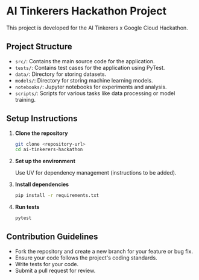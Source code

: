 # AI Tinkerers Hackathon Project

This project is developed for the AI Tinkerers x Google Cloud Hackathon. 

## Project Structure

- `src/`: Contains the main source code for the application.
- `tests/`: Contains test cases for the application using PyTest.
- `data/`: Directory for storing datasets.
- `models/`: Directory for storing machine learning models.
- `notebooks/`: Jupyter notebooks for experiments and analysis.
- `scripts/`: Scripts for various tasks like data processing or model training.

## Setup Instructions

1. **Clone the repository**
   ```bash
   git clone <repository-url>
   cd ai-tinkerers-hackathon
   ```

2. **Set up the environment**
   
   Use UV for dependency management (instructions to be added).

3. **Install dependencies**
   ```bash
   pip install -r requirements.txt
   ```

4. **Run tests**
   ```bash
   pytest
   ```

## Contribution Guidelines

- Fork the repository and create a new branch for your feature or bug fix.
- Ensure your code follows the project's coding standards.
- Write tests for your code.
- Submit a pull request for review.
